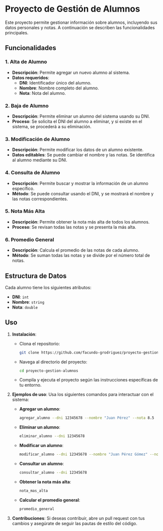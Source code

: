 # Proyecto de Gestión de Alumnos

Este proyecto permite gestionar información sobre alumnos, incluyendo sus datos personales y notas. A continuación se describen las funcionalidades principales.

## Funcionalidades

### 1. Alta de Alumno
- **Descripción**: Permite agregar un nuevo alumno al sistema.
- **Datos requeridos**:
  - **DNI**: Identificador único del alumno.
  - **Nombre**: Nombre completo del alumno.
  - **Nota**: Nota del alumno.

### 2. Baja de Alumno
- **Descripción**: Permite eliminar un alumno del sistema usando su DNI.
- **Proceso**: Se solicita el DNI del alumno a eliminar, y si existe en el sistema, se procederá a su eliminación.

### 3. Modificación de Alumno
- **Descripción**: Permite modificar los datos de un alumno existente.
- **Datos editables**: Se puede cambiar el nombre y las notas. Se identifica al alumno mediante su DNI.

### 4. Consulta de Alumno
- **Descripción**: Permite buscar y mostrar la información de un alumno específico.
- **Método**: Se puede consultar usando el DNI, y se mostrará el nombre y las notas correspondientes.

### 5. Nota Más Alta
- **Descripción**: Permite obtener la nota más alta de todos los alumnos.
- **Proceso**: Se revisan todas las notas y se presenta la más alta.

### 6. Promedio General
- **Descripción**: Calcula el promedio de las notas de cada alumno.
- **Método**: Se suman todas las notas y se divide por el número total de notas.

## Estructura de Datos

Cada alumno tiene los siguientes atributos:
- **DNI**: `int`
- **Nombre**: `string`
- **Nota**: `double`

## Uso

1. **Instalación**: 
   - Clona el repositorio:
     ```bash
     git clone https://github.com/facundo-grodriguez/proyecto-gestion-alumnos.git
     ```
   - Navega al directorio del proyecto:
     ```bash
     cd proyecto-gestion-alumnos
     ```
   - Compila y ejecuta el proyecto según las instrucciones específicas de tu entorno.

2. **Ejemplos de uso**: Usa los siguientes comandos para interactuar con el sistema:

   - **Agregar un alumno**:
     ```bash
     agregar_alumno --dni 12345678 --nombre "Juan Pérez" --nota 8.5 
     ```

   - **Eliminar un alumno**:
     ```bash
     eliminar_alumno --dni 12345678
     ```

   - **Modificar un alumno**:
     ```bash
     modificar_alumno --dni 12345678 --nombre "Juan Pérez Gómez" --nota1 9.5
     ```

   - **Consultar un alumno**:
     ```bash
     consultar_alumno --dni 12345678
     ```

   - **Obtener la nota más alta**:
     ```bash
     nota_mas_alta
     ```

   - **Calcular el promedio general**:
     ```bash
     promedio_general
     ```

3. **Contribuciones**: Si deseas contribuir, abre un pull request con tus cambios y asegúrate de seguir las pautas de estilo del código.

